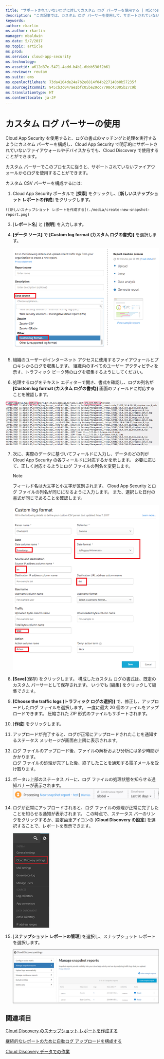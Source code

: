 ```yaml
---
title: "サポートされていないログに対してカスタム ログ パーサーを使用する | Microsoft Docs"
description: "この記事では、カスタム ログ パーサーを使用して、サポートされていないデバイスのログを Cloud App Security にアップロードする方法について説明します。"
keywords: 
author: rkarlin
ms.author: rkarlin
manager: mbaldwin
ms.date: 5/7/2017
ms.topic: article
ms.prod: 
ms.service: cloud-app-security
ms.technology: 
ms.assetid: a612d87e-5471-4add-b4b1-dbbb530f2b61
ms.reviewer: reutam
ms.suite: ems
ms.openlocfilehash: 73da4104de24a7b2e6814f04b227140b0b57235f
ms.sourcegitcommit: 945cb3c047ae1bfc05be20cc7798c43005b27c9b
ms.translationtype: HT
ms.contentlocale: ja-JP
---
```

# <a name="use-a-custom-log-parser"></a>カスタム ログ パーサーの使用
Cloud App Security を使用すると、ログの書式のマッチングと処理を実行するようにカスタム パーサーを構成し、Cloud App Security で明示的にサポートされていないファイアウォールやデバイスからでも、Cloud Discovery で使用することができます。 

カスタム パーサーでこのプロセスに従うと、サポートされていないファイアウォールからログを使用することができます。 


 
カスタム CSV パーサーを構成するには:
1.    Cloud App Security ポータルで [**探索**] をクリックし、[**新しいスナップショット レポートの作成**] をクリックします。  
  
    ![新しいスナップショット レポートを作成する](./media/create-new-snapshot-report.png)
     
3.  [**レポート名**] と [**説明**] を入力します。
  
4.  **[データ ソース]** で **[Custom log format (カスタム ログの書式)]** を選択します。  

     ![新しいスナップショット レポート](./media/custom-log-upload.png)   

5. 組織のユーザーがインターネット アクセスに使用するファイアウォールとプロキシからログを収集します。 組織内のすべてのユーザー アクティビティを示す、トラフィック ピーク時のログを収集するようにしてください。 

6. 処理するログをテキスト エディターで開き、書式を確認し、ログの列名が **[Custom log format (カスタム ログの書式)]** 画面のフィールドに対応することを確認します。

  ![カスタム ログ パーサー](./media/log-data.png) 

7. 次に、実際のデータに基づいてフィールドに入力し、データのどの列が Cloud App Security の各フィールドに対応するかを示します。 必要に応じて、正しく対応するようにログ ファイルの列名を変更します。
  
   > [!NOTE]
    > フィールド名は大文字と小文字が区別されます。 Cloud App Security とログ ファイルの列名が同じになるように入力します。 また、選択した日付の書式が同じであることを確認します。

   ![カスタム ログ パーサー](./media/custom-log-parser.png) 


7. **[Save]**(保存) をクリックします。 構成したカスタム ログの書式は、既定のカスタム パーサーとして保存されます。 いつでも [編集] をクリックして編集できます。

5. **[Choose the traffic logs (トラフィック ログの選択)]** で、修正し、アップロードしたログ ファイルを選択します。 一度に最大 20 個のファイルをアップロードできます。 圧縮された ZIP 形式のファイルもサポートされます。  
  

6.  [**作成**] をクリックします。  

7.  アップロードが完了すると、ログが正常にアップロードされたことを通知するステータス メッセージが画面右上隅に表示されます。  
  
8.  ログ ファイルのアップロード後、ファイルの解析および分析には多少時間がかかります。  
ログ ファイルの処理が完了した後、終了したことを通知する電子メールを受け取ります。 
  
9. ポータル上部のステータス バーに、ログ ファイルの処理状態を知らせる通知バナーが表示されます。  
![ログ ファイル メニュー バーの処理](./media/processing-log-file-menu-bar.png) 
   
10. ログが正常にアップロードされると、ログ ファイルの処理が正常に完了したことを知らせる通知が表示されます。 この時点で、ステータス バーのリンクをクリックするか、設定歯車アイコンの [**Cloud Discovery の設定**] を選択することで、レポートを表示できます。   
  
     ![Discovery の [設定] タブ](./media/discovery-settings-tab.png)
11. [**スナップショット レポートの管理**] を選択し、スナップショット レポートを選択します。
 
    ![スナップショット レポートの管理](./media/snapshot-report-managment.png)

  
      




## <a name="see-also"></a>関連項目
 
[Cloud Discovery のスナップショット レポートを作成する](create-snapshot-cloud-discovery-reports.md)

[継続的なレポートのために自動ログ アップロードを構成する](configure-automatic-log-upload-for-continuous-reports.md)

[Cloud Discovery データでの作業](working-with-cloud-discovery-data.md)

